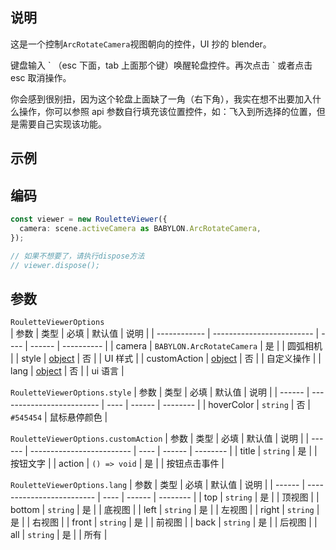 ## 说明

这是一个控制`ArcRotateCamera`视图朝向的控件，UI 抄的 blender。

键盘输入 \` （esc 下面，tab 上面那个键）唤醒轮盘控件。再次点击 \` 或者点击esc 取消操作。

你会感到很别扭，因为这个轮盘上面缺了一角（右下角），我实在想不出要加入什么操作，你可以参照 api 参数自行填充该位置控件，如：飞入到所选择的位置，但是需要自己实现该功能。

## 示例

<RouletteViewer></RouletteViewer>

## 编码

```ts
const viewer = new RouletteViewer({
  camera: scene.activeCamera as BABYLON.ArcRotateCamera,
});

// 如果不想要了，请执行dispose方法
// viewer.dispose();
```

## 参数

`RouletteViewerOptions`  
| 参数         | 类型                      | 必填 | 默认值 | 说明       |
| ------------ | ------------------------- | ---- | ------ | ---------- |
| camera       | `BABYLON.ArcRotateCamera` | 是   |        | 圆弧相机   |
| style        | [object](#style)          | 否   |        | UI 样式    |
| customAction | [object](#customAction)   | 否   |        | 自定义操作 |
| lang         | [object](#lang)           | 否   |        | ui 语言    |

<span id="style">`RouletteViewerOptions.style`</span>
| 参数 | 类型 | 必填 | 默认值 | 说明 |
| ------ | ------------------------- | ---- | ------ | -------- |
| hoverColor | `string` | 否 | `#545454` | 鼠标悬停颜色 |

<span id="customAction">`RouletteViewerOptions.customAction`</span>
| 参数 | 类型 | 必填 | 默认值 | 说明 |
| ------ | ------------------------- | ---- | ------ | -------- |
| title | `string` | 是 | | 按钮文字 |
| action | `() => void` | 是 | | 按钮点击事件 |

<span id="lang">`RouletteViewerOptions.lang`</span>
| 参数 | 类型 | 必填 | 默认值 | 说明 |
| ------ | ------------------------- | ---- | ------ | -------- |
| top | `string` | 是 | | 顶视图 |
| bottom | `string` | 是 | | 底视图 |
| left | `string` | 是 | | 左视图 |
| right | `string` | 是 | | 右视图 |
| front | `string` | 是 | | 前视图 |
| back | `string` | 是 | | 后视图 |
| all | `string` | 是 | | 所有 |

<script setup>
import RouletteViewer from '../../components/features/RouletteViewer.vue';
</script>
